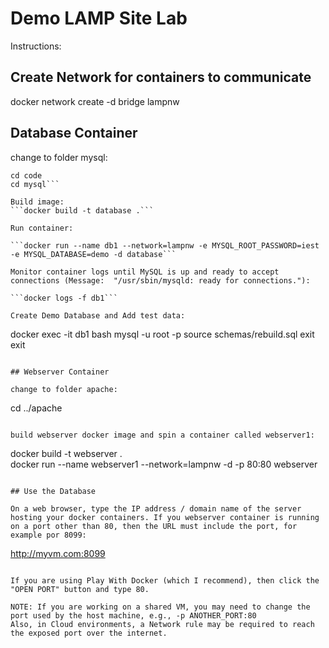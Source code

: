 # Demo LAMP Site Lab  

Instructions:  

## Create Network for containers to communicate  

docker network create -d bridge lampnw


## Database Container  

change to folder mysql:  

```
cd code
cd mysql```  

Build image:  
```docker build -t database .```  

Run container:  

```docker run --name db1 --network=lampnw -e MYSQL_ROOT_PASSWORD=iest -e MYSQL_DATABASE=demo -d database```  

Monitor container logs until MySQL is up and ready to accept connections (Message:  "/usr/sbin/mysqld: ready for connections."):  

```docker logs -f db1```  

Create Demo Database and Add test data:  

```
docker exec -it db1 bash
mysql -u root -p
source schemas/rebuild.sql
exit
exit
```  

## Webserver Container  

change to folder apache:  

```
cd ../apache
```

build webserver docker image and spin a container called webserver1:  

```
docker build -t webserver .   
docker run --name webserver1 --network=lampnw -d -p 80:80 webserver  
```  

## Use the Database  

On a web browser, type the IP address / domain name of the server hosting your docker containers. If you webserver container is running on a port other than 80, then the URL must include the port, for example por 8099:  

```
http://myvm.com:8099  
```  

If you are using Play With Docker (which I recommend), then click the "OPEN PORT" button and type 80.

NOTE: If you are working on a shared VM, you may need to change the port used by the host machine, e.g., -p ANOTHER_PORT:80
Also, in Cloud environments, a Network rule may be required to reach the exposed port over the internet.  
